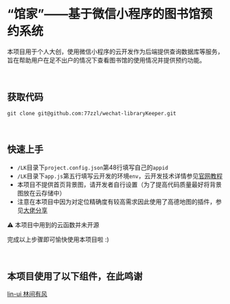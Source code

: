 # “馆家”——基于微信小程序的图书馆预约系统

本项目用于个人大创，使用微信小程序的云开发作为后端提供查询数据库等服务，旨在帮助用户在足不出户的情况下查看图书馆的使用情况并提供预约功能。

<br>

## 获取代码

```
git clone git@github.com:77zzl/wechat-libraryKeeper.git
```

<br>

## 快速上手

- `/LK`目录下`project.config.json`第48行填写自己的`appid`
- `/LK`目录下`app.js`第五行填写云开发的环境`env`，云开发技术详情参见[官网教程](https://developers.weixin.qq.com/miniprogram/dev/wxcloud/quick-start/miniprogram.html)
- 本项目不提供首页背景图，请开发者自行设置（为了提高代码质量最好将背景图放在云存储中）
- 注意在本项目中因为对定位精确度有较高需求因此使用了高德地图的插件，参见[大佬分享](https://blog.csdn.net/fshj1106/article/details/106685096?ops_request_misc=%257B%2522request%255Fid%2522%253A%2522166057168416782184665850%2522%252C%2522scm%2522%253A%252220140713.130102334.pc%255Fall.%2522%257D&request_id=166057168416782184665850&biz_id=0&utm_medium=distribute.pc_search_result.none-task-blog-2~all~first_rank_ecpm_v1~rank_v31_ecpm-6-106685096-null-null.142^v40^new_blog_pos_by_title,185^v2^control&utm_term=%E5%BE%AE%E4%BF%A1%E5%B0%8F%E7%A8%8B%E5%BA%8F%E8%8E%B7%E5%8F%96%E7%BB%8F%E7%BA%AC%E5%BA%A6%E4%B8%8D%E5%87%86&spm=1018.2226.3001.4187)

:warning: 本项目中用到的云函数并未开源

完成以上步骤即可愉快使用本项目啦 :)

<br>

## 本项目使用了以下组件，在此鸣谢

[lin-ui 林间有风](https://github.com/TaleLin/lin-ui)

